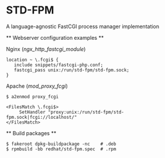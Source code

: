 STD-FPM
=============
A language-agnostic FastCGI process manager implementation

** Webserver configuration examples **

Nginx (*ngx_http_fastcgi_module*)
```nohighlight
location ~ \.fcgi$ {
   include snippets/fastcgi-php.conf;
   fastcgi_pass unix:/run/std-fpm/std-fpm.sock;
}
```

Apache (*mod_proxy_fcgi*)
```nohighlight
$ a2enmod proxy_fcgi
```

```nohighlight
<FilesMatch \.fcgi$>
     SetHandler "proxy:unix:/run/std-fpm/std-fpm.sock|fcgi://localhost/"
</FilesMatch>
```

** Build packages **
```nohighlight
$ fakeroot dpkg-buildpackage -nc    # .deb
$ rpmbuild -bb redhat/std-fpm.spec  # .rpm
```
